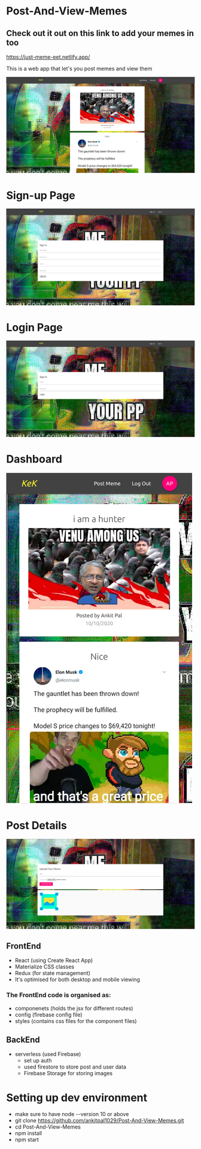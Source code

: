 

# Post-And-View-Memes


## Check out it out on this link to add your memes in too

https://just-meme-eet.netlify.app/


This is a web app that let's you post memes and view them

![Alt text](./READMEimages/dashboard.png)

# Sign-up Page

![Alt text](./READMEimages/Signup.png)

# Login Page

![Alt text](./READMEimages/signin.png)

# Dashboard

![Alt text](./READMEimages/mobileview.png)

# Post Details

![Alt text](./READMEimages/postmeme.png)

## FrontEnd

* React (using Create React App)
* Materialize CSS classes
* Redux (for state management)
* It's optimised for both desktop and mobile viewing

### The FrontEnd code is organised as: 
 
* componenets (holds the jsx for different routes)
* config (firebase config file)
* styles (contains css files for the component files)


## BackEnd

* serverless (used Firebase)
    * set up auth
    * used firestore to store post and user data
    * Firebase Storage for storing images



# Setting up dev environment


* make sure to have node --version 10 or above
* git clone https://github.com/ankitpal1029/Post-And-View-Memes.git
* cd Post-And-View-Memes
* npm install
* npm start


